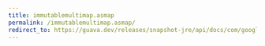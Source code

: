 ```yaml
---
title: immutablemultimap.asmap
permalink: /immutablemultimap.asmap/
redirect_to: https://guava.dev/releases/snapshot-jre/api/docs/com/google/common/collect/ImmutableMultimap.html#asMap--
---
```

